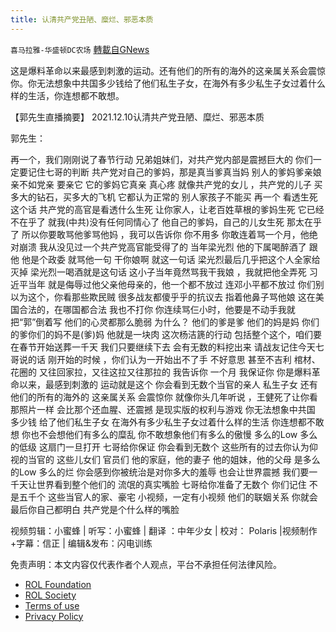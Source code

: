```yaml
---
title: 认清共产党丑陋、糜烂、邪恶本质
---
```

`喜马拉雅-华盛顿DC农场` [轉載自GNews](https://gnews.org/zh-hans/1756557/)

这是爆料革命以来最感到刺激的运动。还有他们的所有的海外的这亲属关系会震惊你。你无法想象中共国多少钱给了他们私生子女，在海外有多少私生子女过着什么样的生活，你连想都不敢想。

【郭先生直播摘要】 2021.12.10认清共产党丑陋、糜烂、邪恶本质

郭先生：

再一个，我们刚刚说了春节行动
兄弟姐妹们，对共产党内部是震撼巨大的
你们一定要记住七哥的判断
共产党对自己的爹妈，那是真当爹真当妈
别人的爹妈爹亲娘亲不如党亲
要亲它
它的爹妈它真亲
真心疼
就像共产党的女儿 ，共产党的儿子
买多大的钻石，买多大的飞机
它都认为正常的
别人家孩子不能买
再一个  看透生死这个话
共产党的高官是看透什么生死
让你家人，让老百姓草根的爹妈生死
它已经不在乎了
就我(中共)没有任何同情心了
他自己的爹妈，自己的儿女生死
那太在乎了
所以你要敢骂他爹骂他妈 ，我可以告诉你
你不用多
你敢连着骂一个月，他绝对崩溃
我从没见过一个共产党高官能受得了的
当年梁光烈
他的下属喝醉酒了
跟他  他是个政委
就骂他一句
干你娘啊  就这一句话
梁光烈最后几乎把这个人全家给灭掉
梁光烈一喝酒就是这句话
这小子当年竟然骂我干我娘 ，我就把他全弄死
习近平当年
就是侮辱过他父亲他母亲的，他一个都不放过
连邓小平都不放过
你们别以为这个，你看那些欺民贼
很多战友都傻乎乎的抗议去
指着他鼻子骂他娘
这在美国合法的，在哪国都合法
我也不打你
你连续骂仨小时，他要是不动手我就把“郭”倒着写
他们的心灵都那么脆弱  为什么？
他们的爹是爹  他们的妈是妈
你们的爹你们的妈不是(爹)妈
他就是一块肉
这次杨洁篪的行动
包括整个这个，咱们要在春节开始送葬一千天
我们只要继续下去
会有无数的料挖出来
请战友记住今天七哥说的话
刚开始的时候 ，你们认为一开始出不了手
不好意思
甚至不吉利
棺材、花圈的
又往回家拉，又往这拉又往那拉的
我告诉你
一个月  我保证你
你是爆料革命以来，最感到刺激的
运动就是这个
你会看到无数个当官的亲人
私生子女
还有他们的所有的海外的
这亲属关系  会震惊你
就像你头几年听说 ，王健死了让你看那照片一样
会比那个还血腥、还震撼
是现实版的权利与游戏
你无法想象中共国
多少钱
给了他们私生子女
在海外有多少私生子女过着什么样的生活
你连想都不敢想
你也不会想他们有多么的糜乱
你不敢想象他们有多么的傲慢
多么的Low  多么的低级
这扇门一旦打开
七哥给你保证
你会看到无数个
这些所有的过去你认为仰视的当官的
这些儿女们
官员们
他的家庭，他的妻子
他的姐妹，他的父母
是多么的Low  多么的烂
你会感到你被统治是对你多大的羞辱
也会让世界震撼
我们要一千天让世界看到整个他们的
流氓的真实嘴脸
七哥给你准备了无数个
你们记住  不是五千个
这些当官人的家、豪宅
小视频，一定有小视频
他们的联姻关系
你就会 最后你自己都明白
共产党是个什么样的嘴脸





视频剪辑：小蜜蜂 | 听写：小蜜蜂 | 翻译 ：中年少女 | 校对： Polaris |视频制作+字幕：信正 | 编辑&发布：闪电训练

 

免责声明：本文内容仅代表作者个人观点，平台不承担任何法律风险。

- [ROL Foundation](https://rolfoundation.org/)
- [ROL Society](https://rolsociety.org/)
- [Terms of use](https://gnews.org/terms-of-use-3/)
- [Privacy Policy](https://gnews.org/privacy-policy/)
